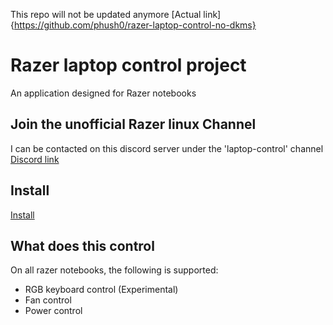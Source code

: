 This repo will not be updated anymore
[Actual link]{https://github.com/phush0/razer-laptop-control-no-dkms}

# Razer laptop control project
An application designed for Razer notebooks

## Join the unofficial Razer linux Channel
I can be contacted on this discord server under the 'laptop-control' channel
[Discord link](https://discord.gg/GdHKf45)

## Install
[Install](razer_control_gui/README.md)

## What does this control
On all razer notebooks, the following is supported:
* RGB keyboard control (Experimental)
* Fan control
* Power control
